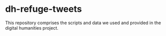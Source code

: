 # dh-refuge-tweets
This repository comprises the scripts and data we used and provided in the digital humanities project.
